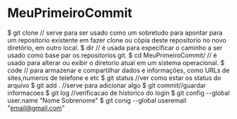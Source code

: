 # MeuPrimeiroCommit
$ git clone // serve para ser usado como um sobretudo para apontar para um repositorio existente em fazer clone ou cópia deste repositorio no novo diretório, em outro local.
 $ dir // é usada para especificar o caminho a ser usado como base par os repositorios git.
 $ cd MeuPrimeiroCommit/ // é usado para alterar ou exibir o diretorio atual em um sistema operacional.
 $ code // para armazenar e compartilhar dados e informações, como URLs de sites,numeros de telefone e etc
 $ git status //ver como  estar os status do arquivo
 $ git add . //serve para adicionar algo
 $ git commit//guardar informacoes
 $ git log //verificacao de historico do login
 $ git config --global user.name "Nome Sobrenome"
 $ git conig  --global useremail "email@gmail.com"
